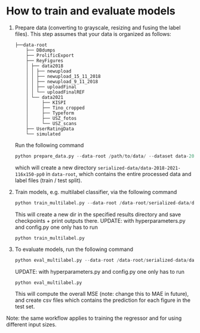 # How to train and evaluate models

1. Prepare data (converting to grayscale, resizing and fusing the label files). This step assumes that your data is
   organized as follows:
    ```
    ├──data-root
        ├── DBdumps
        ├── ProlificExport
        ├── ReyFigures
        │ ├── data2018
        │ │ ├── newupload
        │ │ ├── newupload_15_11_2018
        │ │ ├── newupload_9_11_2018
        │ │ ├── uploadFinal
        │ │ └── uploadFinalREF
        │ └── data2021
        │     ├── KISPI
        │     ├── Tino_cropped
        │     ├── Typeform
        │     ├── USZ_fotos
        │     └── USZ_scans
        ├── UserRatingData
        └── simulated
    ```
   Run the following command
    ```python
    python prepare_data.py --data-root /path/to/data/ --dataset data-2018-2021 --preprocessing 0 --image-size 116 150
    ```
   which will create a new directory ``serialized-data/data-2018-2021-116x150-pp0`` in `data-root`, which contains the
   entire processed data and label files (train / test split).


3. Train models, e.g. multilabel classifier, via the following command
    ```python
    python train_multilabel.py --data-root /data-root/serialized-data/data-2018-2021-116x150-pp0 --results-dir /path/to/results --eval-test --id <id> --epochs 75 --batch-size 64 --lr 0.01 --gamma 0.95 --weighted-sampling 1 --image-size 116 150
    ```
   This will create a new dir in the specified results directory and save checkpoints + print outputs there.
   UPDATE: with hyperparameters.py and config.py one only has to run 
   ```
   python train_multilabel.py
   ``` 

4. To evaluate models, run the following command
   ```python
   python eval_multilabel.py --data-root /data-root/serialized-data/data-2018-2021-116x150-pp0 --results-dir /path/to/results --image-size 116 150 --batch-size 100 --tta --validation --angles -2.5 -1 0 1 2.5 
   ```
   UPDATE: with hyperparameters.py and config.py one only has to run 
   ```
   python eval_multilabel.py
   ``` 
   
   This will compute the overall MSE (note: change this to MAE in future), and create csv files which contains the
   prediction for each figure in the test set.

Note: the same workflow applies to training the regressor and for using different input sizes.
